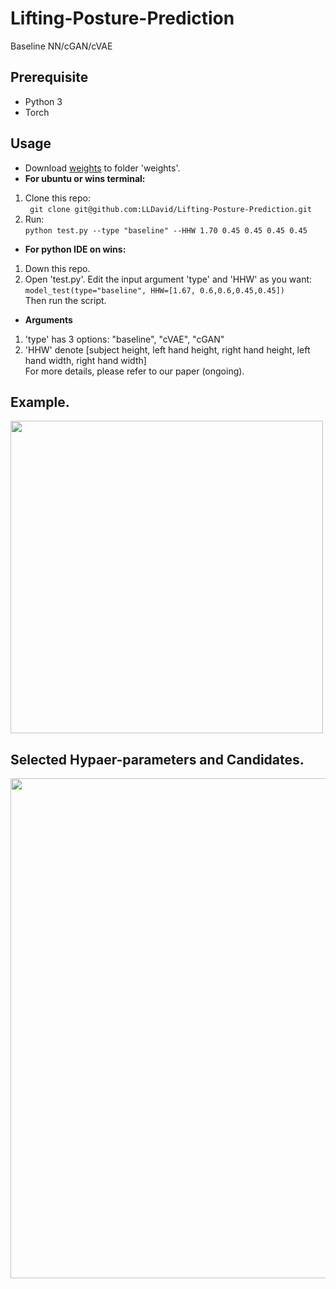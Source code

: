 # Lifting-Posture-Prediction
Baseline NN/cGAN/cVAE
## Prerequisite
* Python 3
* Torch
## Usage
* Download [weights](https://drive.google.com/file/d/12ZqLL51nxMyF4UIqUbr54lgnjqJMHTY-/view?usp=sharing) to folder 'weights'.
* **For ubuntu or wins terminal:**
1. Clone this repo:\
``` git clone git@github.com:LLDavid/Lifting-Posture-Prediction.git```
2. Run:\
```python test.py --type "baseline" --HHW 1.70 0.45 0.45 0.45 0.45```
* **For python IDE on wins:**
1. Down this repo.
2. Open 'test.py'. Edit the input argument 'type' and 'HHW' as you want:\
```model_test(type="baseline", HHW=[1.67, 0.6,0.6,0.45,0.45])```\
Then run the script.
* **Arguments**
1. 'type' has 3 options: "baseline", "cVAE", "cGAN"
2. 'HHW' denote [subject height, left hand height, right hand height, left hand width, right hand width]\
For more details, please refer to our paper (ongoing).
## Example.
<img src="https://github.com/LLDavid/Lifting-Posture-Prediction/blob/master/images/example.PNG" width="500">

## Selected Hypaer-parameters and Candidates.
<img src="https://github.com/LLDavid/Lifting-Posture-Prediction/blob/master/images/hyperp.png" width="800">
